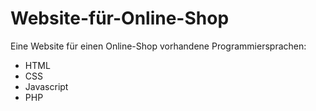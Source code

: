 # Website-für-Online-Shop
Eine Website für einen Online-Shop
vorhandene Programmiersprachen:
- HTML
- CSS
- Javascript
- PHP
